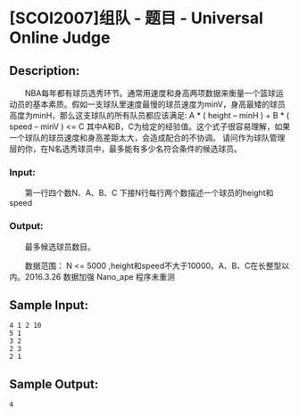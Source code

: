 # [SCOI2007]组队 - 题目 - Universal Online Judge

## Description: 

　　NBA每年都有球员选秀环节。通常用速度和身高两项数据来衡量一个篮球运动员的基本素质。假如一支球队里速度最慢的球员速度为minV，身高最矮的球员高度为minH，那么这支球队的所有队员都应该满足: A * ( height – minH ) + B * ( speed – minV ) <= C 其中A和B，C为给定的经验值。这个式子很容易理解，如果一个球队的球员速度和身高差距太大，会造成配合的不协调。 请问作为球队管理层的你，在N名选秀球员中，最多能有多少名符合条件的候选球员。

### Input: 

　　第一行四个数N、A、B、C 下接N行每行两个数描述一个球员的height和speed

### Output: 

　　最多候选球员数目。

　　数据范围： N <= 5000 ,height和speed不大于10000。A、B、C在长整型以内。2016.3.26 数据加强 Nano_ape 程序未重测


## Sample Input: 
```
4 1 2 10
5 1
3 2
2 3
2 1
```

## Sample Output: 
```
4
```
